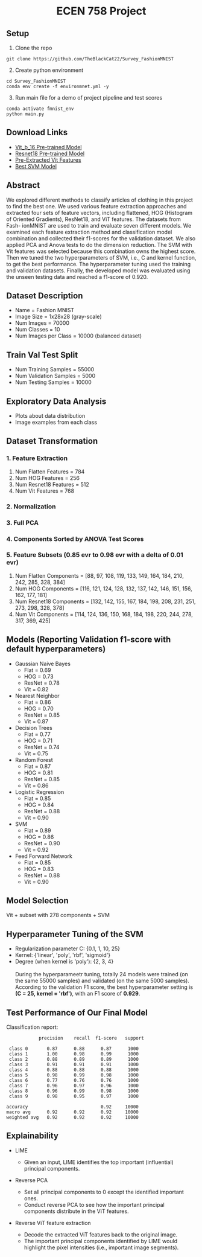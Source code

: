 <h1 style="text-align:center;">ECEN 758 Project</h1>

## Setup
1. Clone the repo
```
git clone https://github.com/TheBlackCat22/Survey_FashionMNIST 
```
2. Create python environment
```
cd Survey_FashionMNIST
conda env create -f environmnet.yml -y
```
3. Run main file for a demo of project pipeline and test scores
```
conda activate fmnist_env
python main.py
```

## Download Links
- [Vit_b_16 Pre-trained Model](https://download.pytorch.org/models/.vit_b_16-c867db91.pth%2527)  
- [Resnet18 Pre-trained Model](https://download.pytorch.org/models/resnet18-f37072fd.pth)
- [Pre-Extracted Vit Features](https://drive.google.com/uc?id=1sIohZ2lmFQHAOCtJLGYQ7EKra5qImLEM)  
- [Best SVM Model](https://drive.google.com/uc?id=14GSFYMX0_PqGR2h_IR9v0C-06-_z3DSO)  

## Abstract
We explored different methods to classify articles of clothing in this project to find the best one. We used various feature extraction approaches and extracted four sets of feature vectors, including flattened, HOG (Histogram of Oriented Gradients), ResNet18, and ViT features. The datasets from Fash- ionMNIST are used to train and evaluate seven different models. We examined each feature extraction method and classification model combination and collected their f1-scores for the validation dataset. We also applied PCA and Anova tests to do the dimension reduction. The SVM with Vit features was selected because this combination owns the highest score. Then we tuned the two hyperparameters of SVM, i.e., C and kernel function, to get the best performance. The hyperparameter tuning used the training and validation datasets. Finally, the developed model was evaluated using the unseen testing data and reached a f1-score of 0.920.

## Dataset Description
- Name = Fashion MNIST
- Image Size = 1x28x28 (gray-scale)
- Num Images = 70000
- Num Classes = 10
- Num Images per Class = 10000 (balanced dataset)

## Train Val Test Split
- Num Training Samples = 55000
- Num Validation Samples = 5000
- Num Testing Samples = 10000

## Exploratory Data Analysis
- Plots about data distribution
- Image examples from each class

## Dataset Transformation
### 1. Feature Extraction
1. Num Flatten Features = 784
1. Num HOG Features = 256
1. Num Resnet18 Features = 512
1. Num Vit Features = 768
### 2. Normalization
### 3. Full PCA
### 4. Components Sorted by ANOVA Test Scores 
### 5. Feature Subsets (0.85 evr to 0.98 evr with a delta of 0.01 evr)
1. Num Flatten Components = [88, 97, 108, 119, 133, 149, 164, 184, 210, 242, 285, 328, 384]
1. Num HOG Components = [116, 121, 124, 128, 132, 137, 142, 146, 151, 156, 162, 177, 181]
1. Num Resnet18 Components = [132, 142, 155, 167, 184, 198, 208, 231, 251, 273, 298, 328, 378]
1. Num Vit Components = [114, 124, 136, 150, 168, 184, 198, 220, 244, 278, 317, 369, 425]

## Models (Reporting Validation f1-score with default hyperparameters)
- Gaussian Naive Bayes
    - Flat = 0.69
    - HOG = 0.73
    - ResNet = 0.78
    - Vit = 0.82
- Nearest Neighbor
    - Flat = 0.86
    - HOG = 0.70
    - ResNet = 0.85
    - Vit = 0.87
- Decision Trees
    - Flat = 0.77
    - HOG = 0.71
    - ResNet = 0.74
    - Vit = 0.75
- Random Forest
    - Flat = 0.87
    - HOG =  0.81
    - ResNet = 0.85
    - Vit = 0.86
- Logistic Regression
    - Flat = 0.85
    - HOG = 0.84
    - ResNet = 0.88
    - Vit = 0.90
- SVM
    - Flat = 0.89
    - HOG = 0.86
    - ResNet = 0.90
    - Vit = 0.92
- Feed Forward Network
    - Flat = 0.85
    - HOG = 0.83
    - ResNet = 0.88
    - Vit = 0.90

## Model Selection
Vit + subset with 278 components + SVM

## Hyperparameter Tuning of the SVM
- Regularization parameter C: {0.1, 1, 10, 25}
- Kernel: {'linear', 'poly', 'rbf', 'sigmoid'}
- Degree (when kernel is 'poly'): {2, 3, 4} 
  \
  \
During the hyperparameetr tuning, totally 24 models were trained (on the same 55000 samples) and validated (on the same 5000 samples). \
According to the validation F1 score, the best hyperparameter setting is **(C = 25, kernel = 'rbf')**, with an F1 score of **0.929**.

## Test Performance of Our Final Model
Classification report:

                precision    recall  f1-score   support

     class 0       0.87      0.88      0.87      1000
     class 1       1.00      0.98      0.99      1000
     class 2       0.88      0.89      0.89      1000
     class 3       0.91      0.91      0.91      1000
     class 4       0.88      0.88      0.88      1000
     class 5       0.98      0.99      0.98      1000
     class 6       0.77      0.76      0.76      1000
     class 7       0.96      0.97      0.96      1000
     class 8       0.96      0.99      0.98      1000
     class 9       0.98      0.95      0.97      1000

    accuracy                           0.92     10000
    macro avg      0.92      0.92      0.92     10000
    weighted avg   0.92      0.92      0.92     10000

              
## Explainability
- LIME
  - Given an input, LIME identifies the top important (influential) principal components.
  
- Reverse PCA
  - Set all principal components to 0 except the identified important ones.
  - Conduct reverse PCA to see how the important principal components distribute in the ViT features.

- Reverse ViT feature extraction
  - Decode the extracted ViT features back to the original image.
  - The important principal components identified by LIME would highlight the pixel intensities (i.e., important image segments).